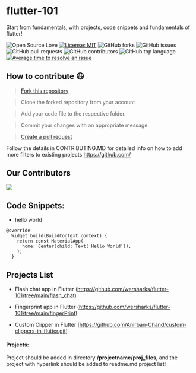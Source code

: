 # flutter-101
Start from fundamentals, with projects, code snippets and fundamentals of flutter!

![Open Source Love](https://img.shields.io/badge/Open%20Source-%E2%9D%A4-red.svg)
[![License: MIT](https://img.shields.io/badge/License-MIT-yellow.svg)](https://opensource.org/licenses/MIT)
![GitHub forks](https://img.shields.io/github/forks/wersharks/flutter-101.svg)
![GitHub issues](https://img.shields.io/github/issues/wersharks/flutter-101.svg)
![GitHub pull requests](https://img.shields.io/github/issues-pr/wersharks/flutter-101.svg)
![GitHub contributors](https://img.shields.io/github/contributors/wersharks/flutter-101.svg)
![GitHub top language](https://img.shields.io/github/languages/top/wersharks/flutter-101.svg)
[![Average time to resolve an issue](http://isitmaintained.com/badge/resolution/wersharks/flutter-101.svg)](http://isitmaintained.com/project/wersharks/flutter-101 "Average time to resolve an issue")

## How to contribute 😃


> [Fork this repository](https://help.github.com/articles/fork-a-repo/)

>  Clone the forked repository from your account

> Add your code file to the respective folder.

> Commit your changes with an appropriate message.

> [Create a pull request](https://help.github.com/articles/creating-a-pull-request-from-a-fork/)


Follow the details in CONTRIBUTING.MD for detailed info on how to add more filters to existing projects
https://github.com/
## Our Contributors 
<a href="https://github.com/wersharks/innovative-apps/graphs/contributors">
  <img src="https://contrib.rocks/image?repo=wersharks/flutter-101" />
</a>





## Code Snippets:
- hello world
```
@override
  Widget build(BuildContext context) {
    return const MaterialApp(
      home: Center(child: Text('Hello World')),
    );
  }
```

## Projects List

- Flash chat app in Flutter (https://github.com/wersharks/flutter-101/tree/main/flash_chat)

- Fingerprint app in Flutter (https://github.com/wersharks/flutter-101/tree/main/fingerPrint)

- Custom Clipper in Flutter [https://github.com/Anirban-Chand/custom-clippers-in-flutter.git]


#### Projects:
Project should be added in directory **/projectname/proj_files**, and the project with hyperlink should be added to readme.md project list!
